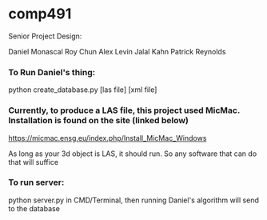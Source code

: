# comp491
Senior Project Design: 

Daniel Monascal
Roy Chun
Alex Levin
Jalal Kahn
Patrick Reynolds

### To Run Daniel's thing:
python create_database.py [las file] [xml file]

### Currently, to produce a LAS file, this project used MicMac. Installation is found on the site (linked below)
https://micmac.ensg.eu/index.php/Install_MicMac_Windows

As long as your 3d object is LAS, it should run. So any software that can do that will suffice

### To run server:
python server.py in CMD/Terminal, then running Daniel's algorithm will send to the database
